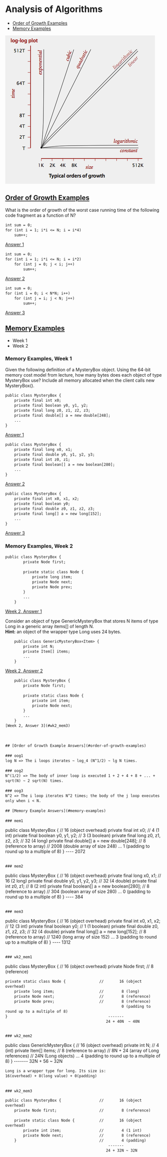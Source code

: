 # Analysis of Algorithms
  * [Order of Growth Examples](#order-of-growth-examples)
  * [Memory Examples](#memory-examples)

![order of growth](./images/orderofgrowth.png)

## [Order of Growth Examples](#analysis-of-algorithms)

What is the order of growth of the worst case running time of the following code fragment
as a function of N?

```
int sum = 0;
for (int i = 1; i*i <= N; i = i*4)
    sum++;
```
[Answer 1](#oog1)

```
int sum = 0;
for (int i = 1; i*i <= N; i = i*2)
    for (int j = 0; j < i; j++)
        sum++;
```
[Answer 2](#oog2)

```
int sum = 0;
for (int i = 0; i < N*N; i++)
    for (int j = i; j < N; j++)
        sum++;
```
[Answer 3](#oog3)

## [Memory Examples](#analysis-of-algorithms)
  * Week 1
  * Week 2

### Memory Examples, Week 1
Given the following definition of a MysteryBox object.
Using the 64-bit memory cost model from lecture, how many bytes does
each object of type MysteryBox use? Include all memory allocated when the
client calls new MysteryBox().

```
public class MysteryBox {
    private final int x0;
    private final boolean y0, y1, y2;
    private final long z0, z1, z2, z3;
    private final double[] a = new double[248];
    ...
}
```
[Answer 1](#mem1)

```
public class MysteryBox {
    private final long x0, x1;
    private final double y0, y1, y2, y3;
    private final int z0, z1;
    private final boolean[] a = new boolean[280];
    ...
}
```
[Answer 2](#mem2)

```
public class MysteryBox {
    private final int x0, x1, x2;
    private final boolean y0;
    private final double z0, z1, z2, z3;
    private final long[] a = new long[152];
    ...
}
```
[Answer 3](#mem3)

### Memory Examples, Week 2
```
public class MysteryBox {
        private Node first;

        private static class Node {
            private long item;
            private Node next;
            private Node prev;
        }
        ...
    }
```
[Week 2, Answer 1](#wk2_mem1)

Consider an object of type GenericMysteryBox<Long> that stores N items of type Long
in a generic array items[] of length N.    
**Hint:** an object of the wrapper type Long uses 24 bytes.
```
    public class GenericMysteryBox<Item> {
        private int N;
        private Item[] items;
        ...
    }
```
[Week 2, Answer 2](#wk2_mem2)

```
    public class MysteryBox {
        private Node first;

        private static class Node {
            private int item;
            private Node next;
        }
        ...
    }
[Week 2, Answer 3](#wk2_mem3)



## [Order of Growth Example Answers](#order-of-growth-examples)

### oog1
log N => The i loops iterates ~ log_4 (N^1/2) ~ lg N times.

### oog2
N^(1/2) => The body of inner loop is executed 1 + 2 + 4 + 8 + ... + sqrt(N) ~ 2 sqrt(N) times.

### oog3
N^2 => The i loop iterates N^2 times; the body of the j loop executes only when i < N.

## [Memory Example Answers](#memory-examples)

### mem1
```
public class MysteryBox {                           //   16 (object overhead)
    private final int x0;                           //    4 (1 int)
    private final boolean y0, y1, y2;               //    3 (3 boolean)
    private final long z0, z1, z2, z3;              //   32 (4 long)
    private final double[] a = new double[248];     //    8 (reference to array)
                                                    // 2008 (double array of size 248)
    ...                                                   1 (padding to round up to a multiple of 8)
}                                                      ----
                                                       2072
```

### mem2
```
public class MysteryBox {                           //   16 (object overhead)
    private final long x0, x1;                      //   16 (2 long)
    private final double y0, y1, y2, y3;            //   32 (4 double)
    private final int z0, z1;                       //    8 (2 int)
    private final boolean[] a = new boolean[280];   //    8 (reference to array)
                                                    //  304 (boolean array of size 280)
    ...                                                   0 (padding to round up to a multiple of 8)
}                                                      ----
                                                        384
```

### mem3
```
public class MysteryBox {                           //   16 (object overhead)
    private final int x0, x1, x2;                   //   12 (3 int)
    private final boolean y0;                       //    1 (1 boolean)
    private final double z0, z1, z2, z3;            //   32 (4 double)
    private final long[] a = new long[152];         //    8 (reference to array)
                                                    // 1240 (long array of size 152)
    ...                                                   3 (padding to round up to a multiple of 8)
}                                                      ----
                                                       1312
```

### wk2_mem1
```
public class MysteryBox {                     //       16 (object overhead)
    private Node first;                       //        8 (reference)

    private static class Node {               //       16 (object overhead)
        private long item;                    //        8 (long)
        private Node next;                    //        8 (reference)
        private Node prev;                    //        8 (reference)
                                                        0 (padding to round up to a multiple of 8)
    }                                             -------
                                                 24 + 40N  ~ 40N
```

### wk2_mem2
```
public class GenericMysteryBox<Item> {        //       16 (object overhead)
    private int N;                            //        4 (int)
    private Item[] items;                     //        8 (reference to array)
                                              //  8N + 24 (array of Long references)
                                              //      24N (Long objects)
    ...                                                 4 (padding to round up to a multiple of 8)
}                                                 -------
                                                 32N + 56  ~ 32N
```
Long is a wrapper type for long. Its size is:    
16(overhead) + 8(long value) + 0(padding)


### wk2_mem3
```
    public class MysteryBox {                 //       16 (object overhead)
        private Node first;                   //        8 (reference)

        private static class Node {           //       16 (object overhead)
            private int item;                 //        4 (1 int)
            private Node next;                //        8 (reference)
        }                                     //        4 (padding)
                                                  -------
                                                 24 + 32N ~ 32N
```

